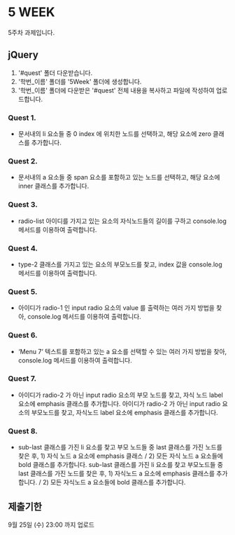# 5 WEEK

5주차 과제입니다.

## jQuery

1. '#quest' 폴더 다운받습니다.
2. '학번_이름' 폴더를 '5Week' 폴더에 생성합니다.
3. '학번_이름' 폴더에 다운받은 '#quest' 전체 내용을 복사하고 파일에 작성하여 업로드합니다.

### Quest 1.

- 문서내의 li 요소들 중 0 index 에 위치한 노드를 선택하고, 해당 요소에 zero 클래스를 추가합니다.

### Quest 2.

- 문서내의 a 요소들 중 span 요소를 포함하고 있는 노드를 선택하고, 해당 요소에 inner 클래스를 추가합니다.

### Quest 3.

- radio-list 아이디를 가지고 있는 요소의 자식노드들의 길이를 구하고 console.log 메서드를 이용하여 출력합니다.

### Quest 4.

- type-2 클래스를 가지고 있는 요소의 부모노드를 찾고, index 값을 console.log 메서드를 이용하여 출력합니다.

### Quest 5.

- 아이디가 radio-1 인 input radio 요소의 value 를 출력하는 여러 가지 방법을 찾아, console.log 메서드를 이용하여 출력합니다.

### Quest 6.

- ‘Menu 7’ 텍스트를 포함하고 있는 a 요소를 선택할 수 있는 여러 가지 방법을 찾아, console.log 메서드를 이용하여 출력합니다.

### Quest 7.

- 아이디가 radio-2 가 아닌 input radio 요소의 부모 노드를 찾고, 자식 노드 label 요소에 emphasis 클래스를 추가합니다.
아이디가 radio-2 가 아닌 input radio 요소의 부모노드를 찾고, 자식노드 label 요소에 emphasis 클래스를 추가합니다.

### Quest 8.

- sub-last 클래스를 가진 li 요소를 찾고 부모 노드들 중 last 클래스를 가진 노드를 찾은 후, 1) 자식 노드 a 요소에 emphasis 클래스 / 2) 모든 자식 노드 a 요소들에 bold 클래스를 추가합니다.
sub-last 클래스를 가진 li 요소를 찾고 부모노드들 중 last 클래스를 가진 노드를 찾은 후, 1) 자식노드 a 요소에 emphasis 클래스를 추가합니다. / 2) 모든 자식노드 a 요소들에 bold 클래스를 추가합니다.


## 제출기한

9월 25일 (수) 23:00 까지 업로드